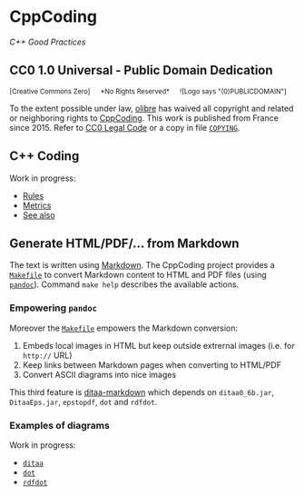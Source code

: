 # CppCoding
*C++ Good Practices*

## CC0 1.0 Universal - Public Domain Dedication

<sup>
[Creative Commons Zero] &emsp; *No Rights Reserved*  &emsp; ![Logo says "(0)PUBLICDOMAIN"]
</sup>

To the extent possible under law, [olibre](mailto:olibre@Lmap.org) 
has waived all copyright and related or neighboring rights to [CppCoding]. 
This work is published from France since 2015.
Refer to [CC0 Legal Code] or a copy in file [`COPYING`].

[`COPYING`]: COPYING
[CppCoding]:                   https://github.com/olibre/CppCoding "CppCoding project hosted on GitHub" 
[Creative Commons Zero]:       https://creativecommons.org/publicdomain/zero/1.0/deed "CC0 summary for non-lawyers" 
[CC0 Legal Code]:              https://creativecommons.org/publicdomain/zero/1.0/legalcode "CC0 full legal text for lawyers"
[Logo says "(0)PUBLICDOMAIN"]: https://licensebuttons.net/p/zero/1.0/80x15.png "Logo CC0 1.0 Public Domain"

## C++ Coding

Work in progress:

* [Rules]
* [Metrics]
* [See also]

[Rules]:           cpp/rules.md
[Metrics]:         cpp/lint.md
[See also]:        cpp/links.md

## Generate HTML/PDF/... from Markdown

The text is written using [Markdown]. The CppCoding project provides a [`Makefile`] to convert Markdown content to HTML and PDF files (using [`pandoc`]). Command `make help` describes the available actions.

### Empowering `pandoc`

Moreover the [`Makefile`] empowers the Markdown conversion:

1. Embeds local images in HTML but keep outside extrernal images (i.e. for `http://` URL)
2. Keep links between Markdown pages when converting to HTML/PDF
3. Convert ASCII diagrams into nice images

This third feature is [ditaa-markdown] which depends on `ditaa0_6b.jar`, `DitaaEps.jar`, `epstopdf`, `dot` and `rdfdot`.

### Examples of diagrams

Work in progress:

* [`ditaa`]
* [`dot`]
* [`rdfdot`]

[Markdown]:       https://en.wikipedia.org/wiki/Markdown "Simple and popular markup language"
[`pandoc`]:       https://en.wikipedia.org/wiki/Pandoc   "a universal document converter"
[ditaa-markdown]: https://github.com/nichtich/ditaa-markdown "Perl script: mddia"

[`Makefile`]:     Makefile
[`ditaa`]:          dia/ditaa.md
[`dot`]:            dia/dot.md
[`rdfdot`]:         dia/rdfdot.md
